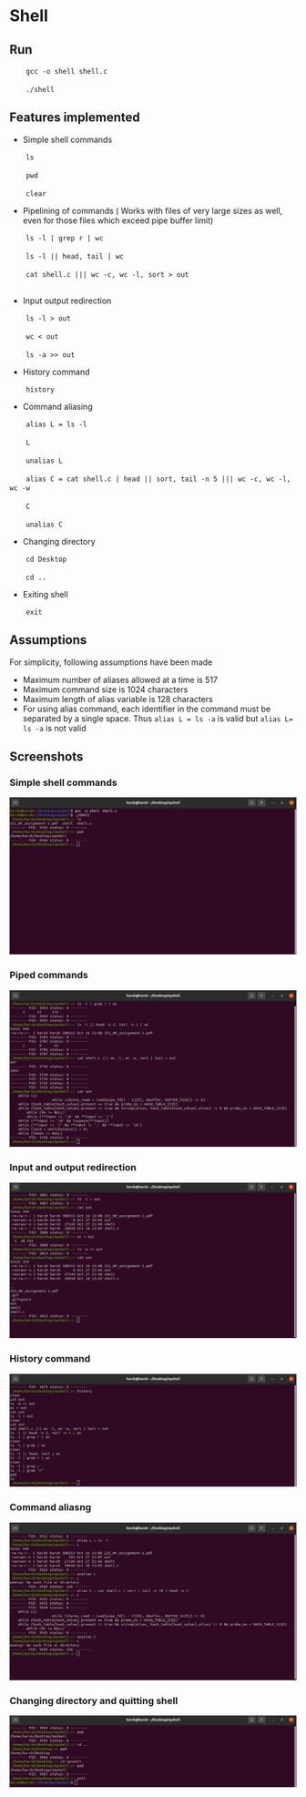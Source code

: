 # Shell

## Run
```
    gcc -o shell shell.c
    
    ./shell
```

## Features implemented

- Simple shell commands
```
    ls
    
    pwd
    
    clear
```

- Pipelining of commands ( Works with files of very large sizes as well, even for those files which exceed pipe buffer limit)
```
    ls -l | grep r | wc
    
    ls -l || head, tail | wc
    
    cat shell.c ||| wc -c, wc -l, sort > out
    
```

- Input output redirection
```
    ls -l > out
    
    wc < out
    
    ls -a >> out
```

- History command
```
    history
```

- Command aliasing
```
    alias L = ls -l
    
    L
    
    unalias L
    
    alias C = cat shell.c | head || sort, tail -n 5 ||| wc -c, wc -l, wc -w
    
    C
    
    unalias C
```

- Changing directory
```
    cd Desktop
    
    cd ..
```

- Exiting shell
```
    exit
```

## Assumptions

For simplicity, following assumptions have been made

- Maximum number of aliases allowed at a time is 517
- Maximum command size is 1024 characters
- Maximum length of alias variable is 128 characters
- For using alias command, each identifier in the command must be separated by a single space. Thus `alias L = ls -a` is valid but `alias L= ls -a` is not valid

## Screenshots

### Simple shell commands
![Simple shell commands](./screenshots/simple_commands.png?raw=true)

### Piped commands
![Piped commands](./screenshots/pipe_commands.png?raw=true)

### Input and output redirection
![Input and output redirection](./screenshots/input_and_output_redirection.png?raw=true)

### History command
![History command](./screenshots/history_command.png?raw=true)

### Command aliasng
![Command aliasing](./screenshots/alias_and_unalias.png?raw=true)

### Changing directory and quitting shell
![Changing directory and quitting shell](./screenshots/cd_and_exit.png?raw=true)
